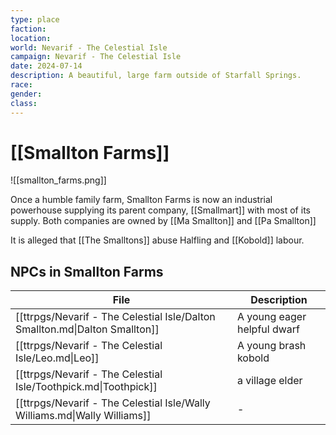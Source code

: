 ```yaml
---
type: place
faction: 
location: 
world: Nevarif - The Celestial Isle
campaign: Nevarif - The Celestial Isle
date: 2024-07-14
description: A beautiful, large farm outside of Starfall Springs.
race: 
gender: 
class:
---
```

# [[Smallton Farms]]
<span class="rightimg"><span class="mediumimg"> ![[smallton_farms.png]]</span></span>

Once a humble family farm, Smallton Farms is now an industrial powerhouse supplying its parent company, [[Smallmart]] with most of its supply. Both companies are owned by [[Ma Smallton]] and [[Pa Smallton]]

It is alleged that [[The Smalltons]] abuse Halfling and [[Kobold]] labour.


## NPCs in Smallton Farms

| File                                                                        | Description                 |
| --------------------------------------------------------------------------- | --------------------------- |
| [[ttrpgs/Nevarif - The Celestial Isle/Dalton Smallton.md\|Dalton Smallton]] | A young eager helpful dwarf |
| [[ttrpgs/Nevarif - The Celestial Isle/Leo.md\|Leo]]                         | A young brash kobold        |
| [[ttrpgs/Nevarif - The Celestial Isle/Toothpick.md\|Toothpick]]             | a village elder             |
| [[ttrpgs/Nevarif - The Celestial Isle/Wally Williams.md\|Wally Williams]]   | \-                          |
